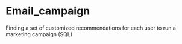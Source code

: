 # Email_campaign
Finding a set of customized recommendations for each user to run a marketing campaign (SQL)
